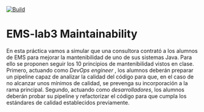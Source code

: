 [![Build](https://github.com/ETSISI-EMS/ems2025-lab-3-mantenibilidad-equipo_sam_adr_emm/actions/workflows/main.yml/badge.svg)](https://github.com/ETSISI-EMS/ems2025-lab-3-mantenibilidad-equipo_sam_adr_emm/actions/workflows/main.yml)
# EMS-lab3 Maintainability

En esta práctica vamos a simular que una consultora contrató a los alumnos de EMS para mejorar la mantenibilidad de uno de sus sistemas Java. Para ello se proponen seguir los 10 principios de mantenibilidad vistos en clase. Primero, actuando como *DevOps engineer* , los alumnos deberán preparar un pipeline capaz de analizar la calidad del código para que, en el caso de no alcanzar unos mínimos de calidad, se prevenga su incorporación a la rama principal. Segundo, actuando como *desarrolladores*, los alumnos deberán probar su pipeline y refactorizar el código para que cumpla los estándares de calidad establecidos previamente.
